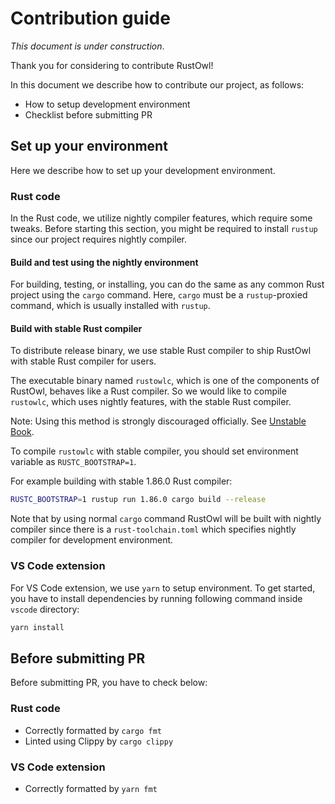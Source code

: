 # Contribution guide

_This document is under construction_.

Thank you for considering to contribute RustOwl!

In this document we describe how to contribute our project, as follows:

- How to setup development environment
- Checklist before submitting PR

## Set up your environment

Here we describe how to set up your development environment.

### Rust code

In the Rust code, we utilize nightly compiler features, which require some tweaks.
Before starting this section, you might be required to install `rustup` since our project requires nightly compiler.

#### Build and test using the nightly environment

For building, testing, or installing, you can do the same as any common Rust project using the `cargo` command.
Here, `cargo` must be a `rustup`-proxied command, which is usually installed with `rustup`.

#### Build with stable Rust compiler

To distribute release binary, we use stable Rust compiler to ship RustOwl with stable Rust compiler for users.

The executable binary named `rustowlc`, which is one of the components of RustOwl, behaves like a Rust compiler.
So we would like to compile `rustowlc`, which uses nightly features, with the stable Rust compiler.

Note: Using this method is strongly discouraged officially. See [Unstable Book](doc.rust-lang.org/nightly/unstable-book/compiler-flags/rustc-bootstrap.html).

To compile `rustowlc` with stable compiler, you should set environment variable as `RUSTC_BOOTSTRAP=1`.

For example building with stable 1.86.0 Rust compiler:

```bash
RUSTC_BOOTSTRAP=1 rustup run 1.86.0 cargo build --release
```

Note that by using normal `cargo` command RustOwl will be built with nightly compiler since there is a `rust-toolchain.toml` which specifies nightly compiler for development environment.

### VS Code extension

For VS Code extension, we use `yarn` to setup environment.
To get started, you have to install dependencies by running following command inside `vscode` directory:

```bash
yarn install
```

## Before submitting PR

Before submitting PR, you have to check below:

### Rust code

- Correctly formatted by `cargo fmt`
- Linted using Clippy by `cargo clippy`

### VS Code extension

- Correctly formatted by `yarn fmt`

